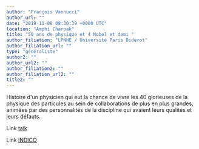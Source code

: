 ```yaml
---
author: "François Vannucci"
author_url: ""
date: "2019-11-08 08:30:39 +0000 UTC"
location: "Amphi Charpak"
title: "50 ans de physique et 4 Nobel et demi "
author_filiation: "LPNHE / Université Paris Diderot"
author_filiation_url: ""
type: "généraliste"
author2: ""
author_url2: ""
author_filiation2: ""
author_filiation_url2: ""
title2: ""
---
```

Histoire d'un physicien qui eut la chance de vivre les 40 glorieuses de la physique des particules au sein de collaborations de plus en plus grandes, animées par des personnalités de la discipline qui avaient leurs qualités et leurs défauts.

Link [talk](https://atrium.in2p3.fr/e495059e-01c5-4479-858e-16503c6fe52e)

Link [INDICO](https://indico.in2p3.fr/event/19593/)
